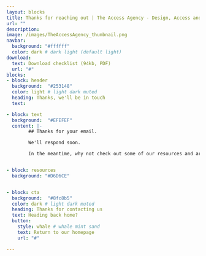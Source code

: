 ```yaml
---
layout: blocks
title: Thanks for reaching out | The Access Agency - Design, Access and Communications
url: ""
description:
image: /images/TheAccessAgency_thumbnail.png
navbar:
  background: "#ffffff"
  color: dark # dark light (default light)
download:
  text: Download checklist (94kb, PDF)
  url: "#"
blocks:
- block: header
  background:  "#253148"
  color: light # light dark muted
  heading: Thanks, we'll be in touch
  text:

- block: text
  background:  "#EFEFEF"
  content: |-
        ## Thanks for your email.

        We'll respond soon.

        In the meantime, why not check out some of our resources and articles.


- block: resources
  background: "#D6D6CE"


- block: cta
  background:  "#8fc8b5"
  color: dark # light dark muted
  heading: Thanks for contacting us
  text: Heading back home?
  button:
    style: whale # whale mint sand
    text: Return to our homepage
    url: "#"

---
```

